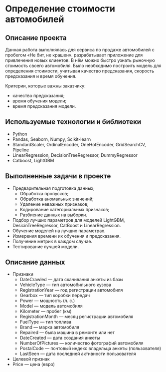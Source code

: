 # Определение стоимости автомобилей

## Описание проекта
Данная работа выполнялась для сервиса по продаже автомобилей с пробегом «Не бит, не крашен». разрабатывает приложение для привлечения новых клиентов. В нём можно быстро узнать рыночную стоимость своего автомобиля. Было необходимо построить модель для определения стоимости, учитывая качество предсказания, скорость предсказания и время обучения.

Критерии, которые важны заказчику:
- качество предсказания;
- время обучения модели;
- время предсказания модели.

## Используемые технологии и библиотеки
- Python
- Pandas, Seaborn, Numpy, Scikit-learn
- StandardScaler, OrdinalEncoder, OneHotEncoder, GridSearchCV, Pipeline
- LinearRegression, DecisionTreeRegressor, DummyRegressor
- Catboost, LightGBM 

## Выполненные задачи в проекте
- Предварительная подготовка данных;
    - Обработка пропусков;
    - Обработка аномальных значений;
    - Удаление неважных признаков;
    - Кодирование категориальных признаков;
    - Разбиение данных на выборки.
- Подбор лучших параметров для моделей LightGBM, DesicinTreeRegressor, CatBoost и LinearRegression.
- Обучение моделей на лучших параметрах.
- Измерения времени их обучения и предсказания.
- Получение метрик в каждом случае.
- Тестирование лучшей модели. 

## Описание данных
- Признаки
	- DateCrawled — дата скачивания анкеты из базы
	- VehicleType — тип автомобильного кузова
	- RegistrationYear — год регистрации автомобиля
	- Gearbox — тип коробки передач
	- Power — мощность (л. с.)
	- Model — модель автомобиля
	- Kilometer — пробег (км)
	- RegistrationMonth — месяц регистрации автомобиля
	- FuelType — тип топлива
	- Brand — марка автомобиля
	- Repaired — была машина в ремонте или нет
	- DateCreated — дата создания анкеты
	- NumberOfPictures — количество фотографий автомобиля
	- PostalCode — почтовый индекс владельца анкеты (пользователя)
	- LastSeen — дата последней активности пользователя
- Целевой признак
- 	Price — цена (евро)